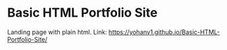 # Basic HTML Portfolio Site
Landing page with plain html. Link: https://yohanv1.github.io/Basic-HTML-Portfolio-Site/
